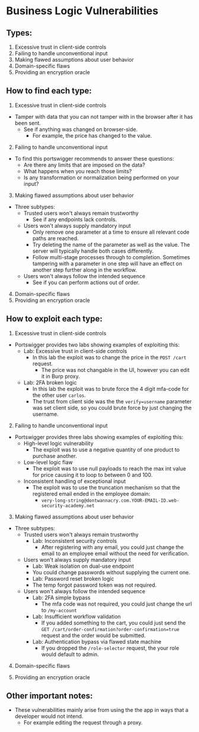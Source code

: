 # Business Logic Vulnerabilities

## Types:

1. Excessive trust in client-side controls
2. Failing to handle unconventional input
3. Making flawed assumptions about user behavior
4. Domain-specific flaws
5. Providing an encryption oracle

## How to find each type:

1. Excessive trust in client-side controls
- Tamper with data that you can not tamper with in the browser after it has been sent.
  - See if anything was changed on browser-side.
    - For example, the price has changed to the value.
2. Failing to handle unconventional input
- To find this portswigger recommends to answer these questions:
  - Are there any limits that are imposed on the data?
  - What happens when you reach those limits?
  - Is any transformation or normalization being performed on your input?
3. Making flawed assumptions about user behavior
- Three subtypes:
  - Trusted users won't always remain trustworthy
    - See if any endpoints lack controls. 
  - Users won't always supply mandatory input
    -  Only remove one parameter at a time to ensure all relevant code paths are reached.
    -  Try deleting the name of the parameter as well as the value. The server will typically handle both cases differently.
    -  Follow multi-stage processes through to completion. Sometimes tampering with a parameter in one step will have an effect on another step further along in the workflow.
  - Users won't always follow the intended sequence
    - See if you can perform actions out of order.
4. Domain-specific flaws
5. Providing an encryption oracle

## How to exploit each type:

1. Excessive trust in client-side controls
- Portswigger provides two labs showing examples of exploiting this:
  - Lab: Excessive trust in client-side controls
    - In this lab the exploit was to change the price in the `POST /cart` request.
      - The price was not changable in the UI, however you can edit it in Burp proxy.
  - Lab: 2FA broken logic
    - In this lab the exploit was to brute force the 4 digit mfa-code for the other user `carlos`.
    - The trust from client side was the the `verify=username` parameter was set client side, so you could brute force by just changing the username. 
2. Failing to handle unconventional input
- Portswigger provides three labs showing examples of exploiting this:
  - High-level logic vulnerability
    - The exploit was to use a negative quantity of one product to purchase another.
  - Low-level logic flaw
    - The exploit was to use null payloads to reach the max int value for price causing it to loop to between 0 and 100.
  - Inconsistent handling of exceptional input
    - The exploit was to use the truncation mechanism so that the registered email ended in the employee domain:
      - `very-long-string@dontwannacry.com.YOUR-EMAIL-ID.web-security-academy.net`
3. Making flawed assumptions about user behavior
- Three subtypes:
  - Trusted users won't always remain trustworthy
    - Lab: Inconsistent security controls
      - After registering with any email, you could just change the email to an employee email without the need for verification.
  - Users won't always supply mandatory input
    -  Lab: Weak isolation on dual-use endpoint
      - You could change passwords without supplying the current one.
    -  Lab: Password reset broken logic
      - The temp forgot password token was not required.
  - Users won't always follow the intended sequence
    - Lab: 2FA simple bypass
      - The mfa code was not required, you could just change the url to `/my-account`
    - Lab: Insufficient workflow validation
      - If you added something to the cart, you could just send the `GET /cart/order-confirmation?order-confirmation=true` request and the order would be submitted.
    - Lab: Authentication bypass via flawed state machine
      - If you dropped the `/role-selector` request, the your role would default to admin.
4. Domain-specific flaws

5. Providing an encryption oracle

## Other important notes:
- These vulnerabilities mainly arise from using the the app in ways that a developer would not intend.
  - For example editing the request through a proxy.
